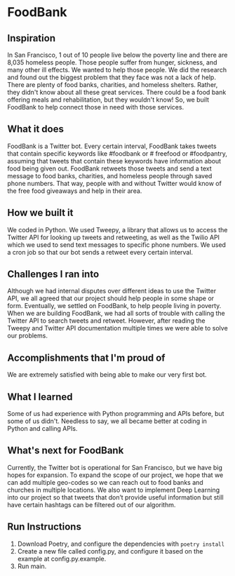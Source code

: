 # FoodBank

## Inspiration
In San Francisco, 1 out of 10 people live below the poverty line and there are 8,035 homeless people. Those people suffer from hunger, sickness, and many other ill effects. We wanted to help those people. We did the research and found out the biggest problem that they face was not a lack of help. There are plenty of food banks, charities, and homeless shelters. Rather, they didn't know about all these great services. There could be a food bank offering meals and rehabilitation, but they wouldn't know! So, we built FoodBank to help connect those in need with those services.

## What it does
FoodBank is a Twitter bot. Every certain interval, FoodBank takes tweets that contain specific keywords like #foodbank or # freefood or #foodpantry, assuming that tweets that contain these keywords have information about food being given out. FoodBank retweets those tweets and send a text message to food banks, charities, and homeless people through saved phone numbers. That way, people with and without Twitter would know of the free food giveaways and help in their area.  

## How we built it
We coded in Python. We used Tweepy, a library that allows us to access the Twitter API for looking up tweets and retweeting, as well as the Twilio API which we used to send text messages to specific phone numbers. We used a cron job so that our bot sends a retweet every certain interval.

## Challenges I ran into
Although we had internal disputes over different ideas to use the Twitter API, we all agreed that our project should help people in some shape or form. Eventually, we settled on FoodBank, to help people living in poverty. When we are building FoodBank, we had all sorts of trouble with calling the Twitter API to search tweets and retweet. However, after reading the Tweepy and Twitter API documentation multiple times we were able to solve our problems.

## Accomplishments that I'm proud of
We are extremely satisfied with being able to make our very first bot.

## What I learned
Some of us had experience with Python programming and APIs before, but some of us didn't. Needless to say, we all became better at coding in Python and calling APIs. 

## What's next for FoodBank
Currently, the Twitter bot is operational for San Francisco, but we have big hopes for expansion. To expand the scope of our project, we hope that we can add multiple geo-codes so we can reach out to food banks and churches in multiple locations. We also want to implement Deep Learning into our project so that tweets that don’t provide useful information but still have certain hashtags can be filtered out of our algorithm.

## Run Instructions
1. Download Poetry, and configure the dependencies with `poetry install`
2. Create a new file called config.py, and configure it based on the example at config.py.example.
3. Run main.

